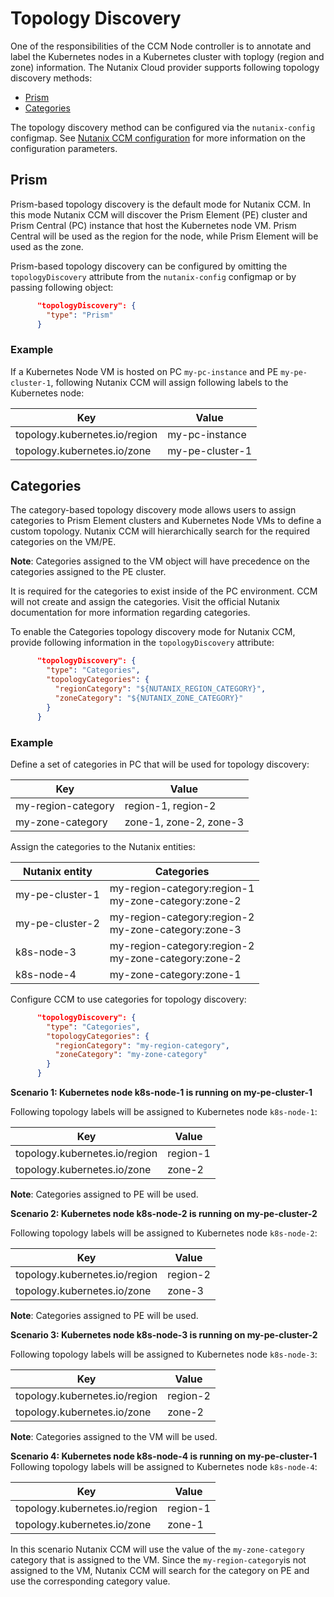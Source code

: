 # Topology Discovery

One of the responsibilities of the CCM Node controller is to annotate and label the Kubernetes nodes in a Kubernetes cluster with toplogy (region and zone) information. 
The Nutanix Cloud provider supports following topology discovery methods:

- [Prism](#prism)
- [Categories](#categories)

The topology discovery method can be configured via the `nutanix-config` configmap. See [Nutanix CCM configuration](./ccm_configuration.md) for more information on the configuration parameters.

## Prism

Prism-based topology discovery is the default mode for Nutanix CCM. In this mode Nutanix CCM will discover the Prism Element (PE) cluster and Prism Central (PC) instance that host the Kubernetes node VM. Prism Central will be used as the region for the node, while Prism Element will be used as the zone.

Prism-based topology discovery can be configured by omitting the `topologyDiscovery` attribute from the `nutanix-config` configmap or by passing following object:
```JSON   
      "topologyDiscovery": {
        "type": "Prism"
      }
```

### Example
If a Kubernetes Node VM is hosted on PC `my-pc-instance` and PE `my-pe-cluster-1`, following Nutanix CCM will assign following labels to the Kubernetes node:

|Key                          |Value          |
|-----------------------------|---------------|
|topology.kubernetes.io/region|my-pc-instance |
|topology.kubernetes.io/zone  |my-pe-cluster-1|

## Categories

The category-based topology discovery mode allows users to assign categories to Prism Element clusters and Kubernetes Node VMs to define a custom topology. Nutanix CCM will hierarchically search for the required categories on the VM/PE.

**Note**: Categories assigned to the VM object will have precedence on the categories assigned to the PE cluster.

It is required for the categories to exist inside of the PC environment. CCM will not create and assign the categories.
Visit the official Nutanix documentation for more information regarding categories.

To enable the Categories topology discovery mode for Nutanix CCM, provide following information in the `topologyDiscovery` attribute:

```JSON
      "topologyDiscovery": {
        "type": "Categories",
        "topologyCategories": {
          "regionCategory": "${NUTANIX_REGION_CATEGORY}",
          "zoneCategory": "${NUTANIX_ZONE_CATEGORY}"
        }
      }
```

### Example

Define a set of categories in PC that will be used for topology discovery:

|Key               |Value                  |
|------------------|-----------------------|
|my-region-category|region-1, region-2     |
|my-zone-category  |zone-1, zone-2, zone-3 |

Assign the categories to the Nutanix entities:

|Nutanix entity |Categories                                            |
|---------------|------------------------------------------------------|
|my-pe-cluster-1|my-region-category:region-1<br>my-zone-category:zone-2|
|my-pe-cluster-2|my-region-category:region-2<br>my-zone-category:zone-3|
|k8s-node-3     |my-region-category:region-2<br>my-zone-category:zone-2|
|k8s-node-4     |my-zone-category:zone-1                               |


Configure CCM to use categories for topology discovery:
```JSON
      "topologyDiscovery": {
        "type": "Categories",
        "topologyCategories": {
          "regionCategory": "my-region-category",
          "zoneCategory": "my-zone-category"
        }
      }
```

**Scenario 1: Kubernetes node k8s-node-1 is running on my-pe-cluster-1**

Following topology labels will be assigned to Kubernetes node `k8s-node-1`:

|Key                          |Value          |
|-----------------------------|---------------|
|topology.kubernetes.io/region|region-1       |
|topology.kubernetes.io/zone  |zone-2         |

**Note**: Categories assigned to PE will be used.

**Scenario 2: Kubernetes node k8s-node-2 is running on my-pe-cluster-2**

Following topology labels will be assigned to Kubernetes node `k8s-node-2`:

|Key                          |Value          |
|-----------------------------|---------------|
|topology.kubernetes.io/region|region-2       |
|topology.kubernetes.io/zone  |zone-3         |

**Note**: Categories assigned to PE will be used.

**Scenario 3: Kubernetes node k8s-node-3 is running on my-pe-cluster-2**

Following topology labels will be assigned to Kubernetes node `k8s-node-3`:

|Key                          |Value          |
|-----------------------------|---------------|
|topology.kubernetes.io/region|region-2       |
|topology.kubernetes.io/zone  |zone-2         |

**Note**: Categories assigned to the VM will be used.

**Scenario 4: Kubernetes node k8s-node-4 is running on my-pe-cluster-1**
Following topology labels will be assigned to Kubernetes node `k8s-node-4`:

|Key                          |Value          |
|-----------------------------|---------------|
|topology.kubernetes.io/region|region-1       |
|topology.kubernetes.io/zone  |zone-1         |

In this scenario Nutanix CCM will use the value of the `my-zone-category` category that is assigned to the VM. Since the `my-region-category`is not assigned to the VM, Nutanix CCM will search for the category on PE and use the corresponding category value.